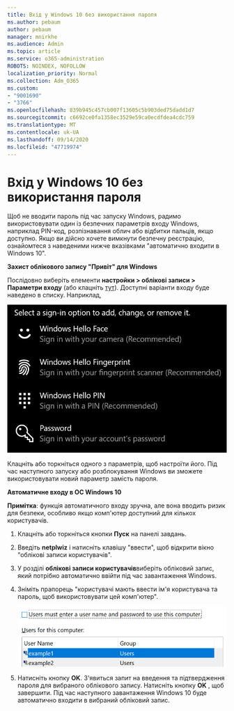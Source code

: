 ```yaml
---
title: Вхід у Windows 10 без використання пароля
ms.author: pebaum
author: pebaum
manager: mnirkhe
ms.audience: Admin
ms.topic: article
ms.service: o365-administration
ROBOTS: NOINDEX, NOFOLLOW
localization_priority: Normal
ms.collection: Adm_O365
ms.custom:
- "9001690"
- "3766"
ms.openlocfilehash: 839b945c457cb007f13605c5b903ded75dadd1d7
ms.sourcegitcommit: c6692ce0fa1358ec3529e59ca0ecdfdea4cdc759
ms.translationtype: MT
ms.contentlocale: uk-UA
ms.lasthandoff: 09/14/2020
ms.locfileid: "47719974"
---
```

# <a name="sign-in-to-windows-10-without-using-a-password"></a>Вхід у Windows 10 без використання пароля

Щоб не вводити пароль під час запуску Windows, радимо використовувати один із безпечних параметрів входу Windows, наприклад PIN-код, розпізнавання облич або відбитки пальців, якщо доступно. Якщо ви дійсно хочете вимкнути безпечну реєстрацію, ознайомтеся з наведеними нижче вказівками "автоматично входити в Windows 10".

**Захист облікового запису "Привіт" для Windows**

Послідовно виберіть елементи **настройки > облікові записи > Параметри входу** (або клацніть [тут](ms-settings:signinoptions?activationSource=GetHelp)). Доступні варіанти входу буде наведено в списку. Наприклад,

![Варіанти входу.](media/sign-in-options.png)

Клацніть або торкніться одного з параметрів, щоб настроїти його. Під час наступного запуску або розблокування Windows ви зможете використовувати новий параметр замість пароля. 

**Автоматичне входу в ОС Windows 10**

**Примітка**: функція автоматичного входу зручна, але вона вводить ризик для безпеки, особливо якщо комп'ютер доступний для кількох користувачів. 

1. Клацніть або торкніться кнопки **Пуск** на панелі завдань.

2. Введіть **netplwiz** і натисніть клавішу "ввести", щоб відкрити вікно "облікові записи користувачів".

3. У розділі **облікові записи користувачів**виберіть обліковий запис, який потрібно автоматично ввійти під час завантаження Windows.

4. Зніміть прапорець "користувачі мають ввести ім'я користувача та пароль, щоб використовувати цей комп'ютер".

    ![Користувачі мають ввести ім'я користувача та пароль.](media/users-must-enter-username.png)

5. Натисніть кнопку **OK**. З'явиться запит на введення та підтвердження пароля для вибраного облікового запису. Натисніть кнопку **OK** , щоб завершити. Під час наступного завантаження Windows 10 буде автоматично входити в вибраний обліковий запис.
